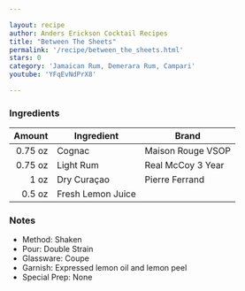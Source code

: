 ```yaml
---

layout: recipe
author: Anders Erickson Cocktail Recipes
title: "Between The Sheets"
permalink: '/recipe/between_the_sheets.html'
stars: 0
category: 'Jamaican Rum, Demerara Rum, Campari'
youtube: 'YFqEvNdPrX8'

---
```


### Ingredients

| Amount  | Ingredient        | Brand             |
| ------: | ----------------- | ----------------- |
| 0.75 oz | Cognac            | Maison Rouge VSOP |
| 0.75 oz | Light Rum         | Real McCoy 3 Year |
|    1 oz | Dry Curaçao       | Pierre Ferrand    |
|  0.5 oz | Fresh Lemon Juice |
 
 ### Notes

- Method: Shaken
- Pour: Double Strain
- Glassware: Coupe
- Garnish: Expressed lemon oil and lemon peel
- Special Prep: None
